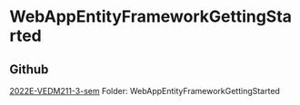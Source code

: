 # WebAppEntityFrameworkGettingStarted
## Github
[2022E-VEDM211-3-sem](https://github.com/kbr-ucl/2022E-VEDM211-3-sem)
Folder: WebAppEntityFrameworkGettingStarted



